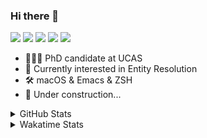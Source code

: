 ### Hi there 👋

[![](https://img.shields.io/badge/-Email-325180?logo=maildotru&logoColor=white&style=flat-square)](mailto:hi@wang.tianshu.me)
[![](https://img.shields.io/badge/-GitHub-black?logo=GitHub&style=flat-square)](https://github.com/tshu-w)
[![](https://img.shields.io/badge/-Telegram-26a5e4?labelColor=fafafa&logo=telegram&style=flat-square)](https://t.me/tshu_w) 
[![](https://img.shields.io/badge/-Twitter-1da1f2?logo=Twitter&logoColor=white&style=flat-square)](https://twitter.com/tshu_w)
[![](https://komarev.com/ghpvc/?username=tshu-w&color=blueviolet&style=flat-square)]()



- 🧑🏻‍🎓 PhD candidate at UCAS
- 🔭 Currently interested in Entity Resolution
- 🛠 macOS & Emacs & ZSH
- 🚧 Under construction...

<details>

<summary>GitHub Stats</summary>

![Tianshu's GitHub stats](https://github-readme-stats.vercel.app/api?username=tshu-w&show_icons=true&theme=buefy&count_private=true)
  
</details>


<details>
  <summary>Wakatime Stats</summary>

  Currently, files accessed by tramp cannot be tracked by wakatime, see https://github.com/wakatime/wakatime-mode/issues/27
  <br>
  
<!--START_SECTION:waka-->
![Code Time](http://img.shields.io/badge/Code%20Time-0%20secs-blue)

**I'm an Early 🐤** 

```text
🌞 Morning    55 commits     ███░░░░░░░░░░░░░░░░░░░░░░   14.86% 
🌆 Daytime    160 commits    ██████████░░░░░░░░░░░░░░░   43.24% 
🌃 Evening    151 commits    ██████████░░░░░░░░░░░░░░░   40.81% 
🌙 Night      4 commits      ░░░░░░░░░░░░░░░░░░░░░░░░░   1.08%

```
📅 **I'm Most Productive on Monday** 

```text
Monday       89 commits     ██████░░░░░░░░░░░░░░░░░░░   24.05% 
Tuesday      54 commits     ███░░░░░░░░░░░░░░░░░░░░░░   14.59% 
Wednesday    52 commits     ███░░░░░░░░░░░░░░░░░░░░░░   14.05% 
Thursday     48 commits     ███░░░░░░░░░░░░░░░░░░░░░░   12.97% 
Friday       43 commits     ███░░░░░░░░░░░░░░░░░░░░░░   11.62% 
Saturday     50 commits     ███░░░░░░░░░░░░░░░░░░░░░░   13.51% 
Sunday       34 commits     ██░░░░░░░░░░░░░░░░░░░░░░░   9.19%

```


📊 **This Week I Spent My Time On** 

```text
💬 Programming Languages: 
sh                       16 hrs 58 mins      ███████████████░░░░░░░░░░   60.99% 
Emacs Lisp               7 hrs 26 mins       ██████░░░░░░░░░░░░░░░░░░░   26.72% 
Org                      2 hrs 52 mins       ██░░░░░░░░░░░░░░░░░░░░░░░   10.35% 
Other                    28 mins             ░░░░░░░░░░░░░░░░░░░░░░░░░   1.69% 
Python                   3 mins              ░░░░░░░░░░░░░░░░░░░░░░░░░   0.18%

🔥 Editors: 
Zsh                      16 hrs 58 mins      ███████████████░░░░░░░░░░   60.99% 
Emacs                    10 hrs 51 mins      █████████░░░░░░░░░░░░░░░░   39.01%

🐱‍💻 Projects: 
Terminal                 9 hrs 16 mins       ████████░░░░░░░░░░░░░░░░░   33.33% 
emacs                    7 hrs 42 mins       ███████░░░░░░░░░░░░░░░░░░   27.67% 
universal-blocker        4 hrs 51 mins       ████░░░░░░░░░░░░░░░░░░░░░   17.48% 
Unknown Project          3 hrs 1 min         ██░░░░░░░░░░░░░░░░░░░░░░░   10.87% 
JedAIToolkit             1 hr 45 mins        █░░░░░░░░░░░░░░░░░░░░░░░░   6.32%

💻 Operating System: 
Mac                      15 hrs 31 mins      ██████████████░░░░░░░░░░░   55.77% 
Linux                    12 hrs 18 mins      ███████████░░░░░░░░░░░░░░   44.23%

```

**I Mostly Code in Python** 

```text
Python                   9 repos             ██████████░░░░░░░░░░░░░░░   42.86% 
HTML                     2 repos             ██░░░░░░░░░░░░░░░░░░░░░░░   9.52% 
Emacs Lisp               2 repos             ██░░░░░░░░░░░░░░░░░░░░░░░   9.52% 
JavaScript               2 repos             ██░░░░░░░░░░░░░░░░░░░░░░░   9.52% 
TeX                      2 repos             ██░░░░░░░░░░░░░░░░░░░░░░░   9.52%

```



 Last Updated on 27/05/2022 08:06:40 UTC
<!--END_SECTION:waka-->
</details>
